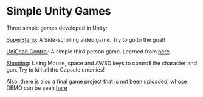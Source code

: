 # Simple Unity Games
Three simple games developed in Unity:

[SuperSterio](https://singyaowu.github.io/Unity/merioBuilds2/index.html): A Side-scrolling video game. Try to go to the goal!

[UniChan Control](https://singyaowu.github.io/Unity/UnityChanBuilds/index.html): A simple third person game. Learned from [here](https://www.youtube.com/watch?v=wdOk5QXYC6Y).

[Shooting](https://singyaowu.github.io/Unity/ShootingBuilds/index.html): Using Mouse, space and AWSD keys to controll the character and gun. Try to kill all the Capsule enemies!


Also, there is also a final game project that is not been uploaded, whose DEMO can be seen [here](https://www.youtube.com/watch?v=yTk2KWPtzQM)
